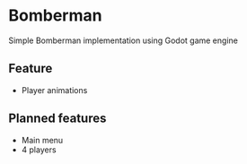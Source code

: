 # Bomberman

Simple Bomberman implementation using Godot game engine

## Feature

* Player animations

## Planned features

* Main menu
* 4 players

